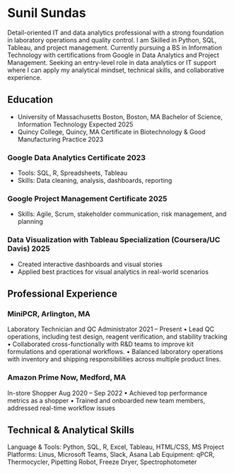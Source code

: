# Sunil Sundas
Detail-oriented IT and data analytics professional with a strong foundation in laboratory operations and quality control. I am Skilled in Python, SQL, Tableau, and project management. Currently pursuing a BS in Information Technology with certifications from Google in Data Analytics and Project Management. Seeking an entry-level role in data analytics or IT support where I can apply my analytical mindset, technical skills, and collaborative experience.

## Education
- University of Massachusetts Boston, Boston, MA
Bachelor of Science, Information Technology                                                                             Expected 2025
- Quincy College, Quincy, MA
Certificate in Biotechnology & Good Manufacturing Practice                                                                           2023
### Google Data Analytics Certificate                                                                                                                2023
- Tools: SQL, R, Spreadsheets, Tableau
- Skills: Data cleaning, analysis, dashboards, reporting
### Google Project Management Certificate                                                                                                       2025
- Skills: Agile, Scrum, stakeholder communication, risk management, and planning
### Data Visualization with Tableau Specialization (Coursera/UC Davis)                                                        2025
- Created interactive dashboards and visual stories
- Applied best practices for visual analytics in real-world scenarios
## Professional Experience
### MiniPCR, Arlington, MA
Laboratory Technician and QC Administrator                                                                                   2021 – Present
•	Lead QC operations, including test design, reagent verification, and stability tracking
•	Collaborated cross-functionally with R&D teams to improve kit formulations and operational workflows.
•	Balanced laboratory operations with inventory and shipping responsibilities across multiple product lines.
### Amazon Prime Now, Medford, MA
In-store Shopper                                                                                                                     Aug 2020 – Sep 2022
•	Achieved top performance metrics as a shopper
•	Trained and onboarded new team members, addressed real-time workflow issues
## Technical & Analytical Skills
Language & Tools: Python, SQL, R, Excel, Tableau, HTML/CSS, MS Project
Platforms: Linus, Microsoft Teams, Slack, Asana
Lab Equipment: qPCR, Thermocycler, Pipetting Robot, Freeze Dryer, Spectrophotometer

